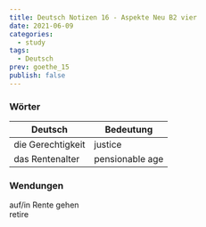 ```yaml
---
title: Deutsch Notizen 16 - Aspekte Neu B2 vier
date: 2021-06-09
categories:
  - study
tags:
  - Deutsch
prev: goethe_15
publish: false
---
```


### Wörter

| Deutsch           | Bedeutung       |
| ----------------- | --------------- |
| die Gerechtigkeit | justice         |
| das Rentenalter   | pensionable age |

### Wendungen

auf/in Rente gehen  
retire
